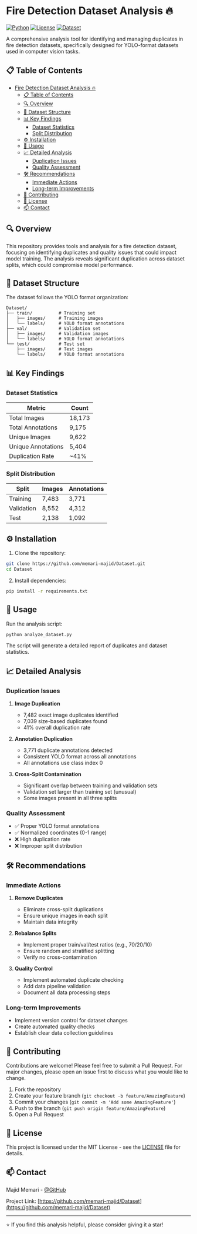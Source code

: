 # Fire Detection Dataset Analysis 🔥

[![Python](https://img.shields.io/badge/python-v3.8+-blue.svg)](https://www.python.org/)
[![License](https://img.shields.io/badge/license-MIT-green.svg)](LICENSE)
[![Dataset](https://img.shields.io/badge/dataset-analysis-orange.svg)](https://github.com/memari-majid/Dataset)

A comprehensive analysis tool for identifying and managing duplicates in fire detection datasets, specifically designed for YOLO-format datasets used in computer vision tasks.

## 📋 Table of Contents
- [Fire Detection Dataset Analysis 🔥](#fire-detection-dataset-analysis-)
  - [📋 Table of Contents](#-table-of-contents)
  - [🔍 Overview](#-overview)
  - [📁 Dataset Structure](#-dataset-structure)
  - [📊 Key Findings](#-key-findings)
    - [Dataset Statistics](#dataset-statistics)
    - [Split Distribution](#split-distribution)
  - [⚙️ Installation](#️-installation)
  - [🚀 Usage](#-usage)
  - [📈 Detailed Analysis](#-detailed-analysis)
    - [Duplication Issues](#duplication-issues)
    - [Quality Assessment](#quality-assessment)
  - [🛠️ Recommendations](#️-recommendations)
    - [Immediate Actions](#immediate-actions)
    - [Long-term Improvements](#long-term-improvements)
  - [🤝 Contributing](#-contributing)
  - [📄 License](#-license)
  - [📫 Contact](#-contact)

## 🔍 Overview

This repository provides tools and analysis for a fire detection dataset, focusing on identifying duplicates and quality issues that could impact model training. The analysis reveals significant duplication across dataset splits, which could compromise model performance.

## 📁 Dataset Structure

The dataset follows the YOLO format organization:
```
Dataset/
├── train/          # Training set
│   ├── images/     # Training images
│   └── labels/     # YOLO format annotations
├── val/            # Validation set
│   ├── images/     # Validation images
│   └── labels/     # YOLO format annotations
└── test/           # Test set
    ├── images/     # Test images
    └── labels/     # YOLO format annotations
```

## 📊 Key Findings

### Dataset Statistics
| Metric | Count |
|--------|--------|
| Total Images | 18,173 |
| Total Annotations | 9,175 |
| Unique Images | 9,622 |
| Unique Annotations | 5,404 |
| Duplication Rate | ~41% |

### Split Distribution
| Split | Images | Annotations |
|-------|---------|-------------|
| Training | 7,483 | 3,771 |
| Validation | 8,552 | 4,312 |
| Test | 2,138 | 1,092 |

## ⚙️ Installation

1. Clone the repository:
```bash
git clone https://github.com/memari-majid/Dataset.git
cd Dataset
```

2. Install dependencies:
```bash
pip install -r requirements.txt
```

## 🚀 Usage

Run the analysis script:
```bash
python analyze_dataset.py
```

The script will generate a detailed report of duplicates and dataset statistics.

## 📈 Detailed Analysis

### Duplication Issues
1. **Image Duplication**
   - 7,482 exact image duplicates identified
   - 7,039 size-based duplicates found
   - 41% overall duplication rate

2. **Annotation Duplication**
   - 3,771 duplicate annotations detected
   - Consistent YOLO format across all annotations
   - All annotations use class index 0

3. **Cross-Split Contamination**
   - Significant overlap between training and validation sets
   - Validation set larger than training set (unusual)
   - Some images present in all three splits

### Quality Assessment
- ✅ Proper YOLO format annotations
- ✅ Normalized coordinates (0-1 range)
- ❌ High duplication rate
- ❌ Improper split distribution

## 🛠️ Recommendations

### Immediate Actions
1. **Remove Duplicates**
   - Eliminate cross-split duplications
   - Ensure unique images in each split
   - Maintain data integrity

2. **Rebalance Splits**
   - Implement proper train/val/test ratios (e.g., 70/20/10)
   - Ensure random and stratified splitting
   - Verify no cross-contamination

3. **Quality Control**
   - Implement automated duplicate checking
   - Add data pipeline validation
   - Document all data processing steps

### Long-term Improvements
- Implement version control for dataset changes
- Create automated quality checks
- Establish clear data collection guidelines

## 🤝 Contributing

Contributions are welcome! Please feel free to submit a Pull Request. For major changes, please open an issue first to discuss what you would like to change.

1. Fork the repository
2. Create your feature branch (`git checkout -b feature/AmazingFeature`)
3. Commit your changes (`git commit -m 'Add some AmazingFeature'`)
4. Push to the branch (`git push origin feature/AmazingFeature`)
5. Open a Pull Request

## 📄 License

This project is licensed under the MIT License - see the [LICENSE](LICENSE) file for details.

## 📫 Contact

Majid Memari - [@GitHub](https://github.com/memari-majid)

Project Link: [https://github.com/memari-majid/Dataset](https://github.com/memari-majid/Dataset)

---
⭐️ If you find this analysis helpful, please consider giving it a star!